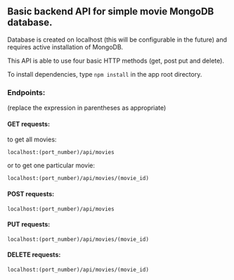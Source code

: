 ## Basic backend API for simple movie MongoDB database.

Database is created on localhost (this will be configurable in the future) and requires active installation of MongoDB.

This API is able to use four basic HTTP methods (get, post put and delete).

To install dependencies, type `npm install` in the app root directory.

### Endpoints:
(replace the expression in parentheses as appropriate)


#### GET requests:
to get all movies:
```
localhost:(port_number)/api/movies
```
or to get one particular movie:
```
localhost:(port_number)/api/movies/(movie_id)
```

#### POST requests:
```
localhost:(port_number)/api/movies
```

#### PUT requests:
```
localhost:(port_number)/api/movies/(movie_id)
```

#### DELETE requests:
```
localhost:(port_number)/api/movies/(movie_id)
```